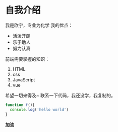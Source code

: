 # 自我介绍
我是欣宇，专业为化学
我的优点：
* 活泼开朗
* 乐于助人
* 努力认真

前端需要掌握的知识：
 1. HTML
 2. css
 3. JavaScript
 4. vue

希望一切来得及~
联系一下代码，我还没学，我复制的。
````javascript
function f(){
  console.log('hello world')
}
````
**加油**